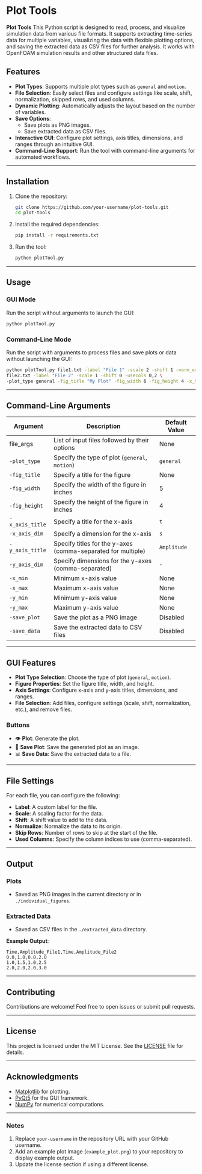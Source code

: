 # Plot Tools

**Plot Tools** 
This Python script is designed to read, process, and visualize simulation data from various file formats. It supports extracting time-series data for multiple variables, visualizing the data with flexible plotting options, and saving the extracted data as CSV files for further analysis. It works with OpenFOAM simulation results and other structured data files.

## Features

- **Plot Types**: Supports multiple plot types such as `general` and `motion`.
- **File Selection**: Easily select files and configure settings like scale, shift, normalization, skipped rows, and used columns.
- **Dynamic Plotting**: Automatically adjusts the layout based on the number of variables.
- **Save Options**:
  - Save plots as PNG images.
  - Save extracted data as CSV files.
- **Interactive GUI**: Configure plot settings, axis titles, dimensions, and ranges through an intuitive GUI.
- **Command-Line Support**: Run the tool with command-line arguments for automated workflows.

---

## Installation

1. Clone the repository:
   ```bash
   git clone https://github.com/your-username/plot-tools.git
   cd plot-tools
   ```

2. Install the required dependencies:
   ```bash
   pip install -r requirements.txt
   ```

3. Run the tool:
   ```bash
   python plotTool.py
   ```

---

## Usage

### GUI Mode

Run the script without arguments to launch the GUI:
```bash
python plotTool.py
```

### Command-Line Mode

Run the script with arguments to process files and save plots or data without launching the GUI:
```bash
python plotTool.py file1.txt -label "File 1" -scale 2 -shift 1 -norm_origin -skip_row 3 -usecols 0,1,2 \
file2.txt -label "File 2" -scale 1 -shift 0 -usecols 0,2 \
-plot_type general -fig_title "My Plot" -fig_width 6 -fig_height 4 -x_min 0 -x_max 10 -y_min -5 -y_max 5 -save_plot -save_data
```

---

## Command-Line Arguments

| Argument         | Description                                                     | Default Value |
|------------------|-----------------------------------------------------------------|---------------|
| file_args        | List of input files followed by their options                   | None          |
| `-plot_type`     | Specify the type of plot (`general`, `motion`)                  | `general`     |
| `-fig_title`     | Specify a title for the figure                                  | None          |
| `-fig_width`     | Specify the width of the figure in inches                       | 5             |
| `-fig_height`    | Specify the height of the figure in inches                      | 4             |
| `-x_axis_title`  | Specify a title for the x-axis                                  | `t`           |
| `-x_axis_dim`    | Specify a dimension for the x-axis                              | `s`           |
| `-y_axis_title`  | Specify titles for the y-axes (comma-separated for multiple)    | `Amplitude`   |
| `-y_axis_dim`    | Specify dimensions for the y-axes (comma-separated)             | `-`           |
| `-x_min`         | Minimum x-axis value                                            | None          |
| `-x_max`         | Maximum x-axis value                                            | None          |
| `-y_min`         | Minimum y-axis value                                            | None          |
| `-y_max`         | Maximum y-axis value                                            | None          |
| `-save_plot`     | Save the plot as a PNG image                                    | Disabled      |
| `-save_data`     | Save the extracted data to CSV files                            | Disabled      |

---

## GUI Features

- **Plot Type Selection**: Choose the type of plot (`general`, `motion`).
- **Figure Properties**: Set the figure title, width, and height.
- **Axis Settings**: Configure x-axis and y-axis titles, dimensions, and ranges.
- **File Selection**: Add files, configure settings (scale, shift, normalization, etc.), and remove files.

### Buttons

- 👁️ **Plot**: Generate the plot.
- 💾 **Save Plot**: Save the generated plot as an image.
- 📊 **Save Data**: Save the extracted data to a file.

---

## File Settings

For each file, you can configure the following:

- **Label**: A custom label for the file.
- **Scale**: A scaling factor for the data.
- **Shift**: A shift value to add to the data.
- **Normalize**: Normalize the data to its origin.
- **Skip Rows**: Number of rows to skip at the start of the file.
- **Used Columns**: Specify the column indices to use (comma-separated).

---

## Output

### Plots

- Saved as PNG images in the current directory or in `./individual_figures`.

### Extracted Data

- Saved as CSV files in the `./extracted_data` directory.

**Example Output**:
```
Time,Amplitude_File1,Time,Amplitude_File2
0.0,1.0,0.0,2.0
1.0,1.5,1.0,2.5
2.0,2.0,2.0,3.0
```

---

## Contributing

Contributions are welcome! Feel free to open issues or submit pull requests.

---

## License

This project is licensed under the MIT License. See the [LICENSE](LICENSE) file for details.

---

## Acknowledgments

- [Matplotlib](https://matplotlib.org/) for plotting.
- [PyQt5](https://riverbankcomputing.com/software/pyqt/) for the GUI framework.
- [NumPy](https://numpy.org/) for numerical computations.

---

### Notes

1. Replace `your-username` in the repository URL with your GitHub username.
2. Add an example plot image (`example_plot.png`) to your repository to display example output.
3. Update the license section if using a different license.
